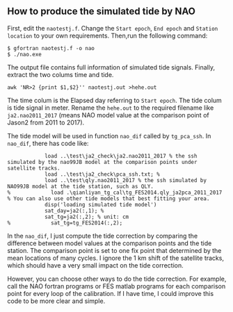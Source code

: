 ## How to produce the simulated tide by NAO

First, edit the `naotestj.f`. Change the `Start epoch`, `End epoch` and `Station location` to your own requirements.
Then,run the following command:
```
$ gfortran naotestj.f -o nao
$ ./nao.exe
```

The output file contains full information of simulated tide signals.
Finally, extract the two colums time and tide.
```
awk 'NR>2 {print $1,$2}'' naotestj.out >hehe.out
```

The time colum  is the Elapsed day referring to `Start epoch`. The tide colum is tide signal in meter. Rename the `hehe.out` to the required filename like `ja2.nao2011_2017` (means NAO model value at the comparison point of Jason2 from 2011 to 2017). 

The tide model will be used in function `nao_dif` called by `tg_pca_ssh`. In `nao_dif`, there has code like:
```
            load ..\test\ja2_check\ja2.nao2011_2017 % the ssh simulated by the nao99JB model at the comparison points under satellite tracks.   
            load ..\test\ja2_check\pca_ssh.txt; % 
            load ..\test\qly.nao2011_2017 % the ssh simulated by NAO99JB model at the tide station, such as QLY.
%             load .\qianliyan_tg_cal\tg_FES2014.qly_ja2pca_2011_2017 % You can also use other tide models that best fitting your area.
            disp('loading simulated tide model')
            sat_day=ja2(:,1); %
            sat_tg=ja2(:,2); % unit: cm
%             sat_tg=tg_FES2014(:,2);
```
In the `nao_dif`, I just compute the tide correction by comparing the difference between model values at the comparison points and the tide station. The comparison point is set to one fix point that determined by the mean locations of many cycles. I ignore the 1 km shift of the satellite tracks, which should have a very small impact on the tide correction. 

However, you can choose other ways to do the tide correction. For example, call the NAO fortran programs or FES matlab programs for each comparison point for every loop of the calibration. If I have time, I could improve this code to be more clear and simple.